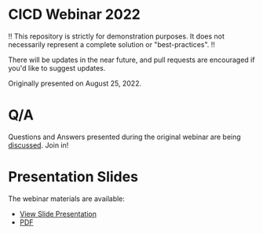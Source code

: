 # CICD Webinar 2022
!! This repository is strictly for demonstration purposes. It does not necessarily represent a complete solution or "best-practices". !!

There will be updates in the near future, and pull requests are encouraged if you'd like to suggest updates.

Originally presented on August 25, 2022.

# Q/A
Questions and Answers presented during the original webinar are being [discussed](https://github.com/ChadThomsonPSC/cicd-webinar-2022/discussions). Join in!

# Presentation Slides
The webinar materials are available:
- [View Slide Presentation](https://chadthomsonpsc.github.io/cicd-webinar-2022)
- [PDF](https://github.com/ChadThomsonPSC/cicd-webinar-2022/blob/d9cea07a9afab4016c8f376ecef65fa34bcdf042/presentation/GettingOpenEdgeCICDReady_Aug2022.pdf) 